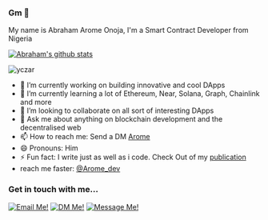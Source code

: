 ### Gm 👋

<!--
**L-tech/L-tech** is a ✨ _special_ ✨ repository because its `README.md` (this file) appears on your GitHub profile.-->

My name is Abraham Arome Onoja, I'm a Smart Contract Developer from Nigeria

[![Abraham's github stats](https://github-readme-stats.vercel.app/api?username=L-tech&show_icons=true&theme=radical&hide=stars)](https://github.com/L-tech/)<p><img align="center" src="https://github-readme-streak-stats.herokuapp.com/?user=L-tech&" alt="yczar" /></p>


- 🔭 I’m currently working on building innovative and cool DApps
- 🌱 I’m currently learning a lot of Ethereum, Near, Solana, Graph, Chainlink and more
- 👯 I’m looking to collaborate on all sort of interesting DApps
- 💬 Ask me about anything on blockchain development and the decentralised web
- 📫 How to reach me: Send a DM [Arome](https://twitter.com/arome_dev)
- 😄 Pronouns: Him 
- ⚡ Fun fact: I write just as well as i code. Check Out of my [publication](https://mirror.xyz/0xA05d173F369263fB697e1a0e214b107b59237400/5rxm-vDHlyxHYDwM_Ee5pBFcTttQoau27tFQXltrask)
- reach me faster: [@Arome_dev](https://twitter.com/arome_dev) 


### Get in touch with me...

[<img src='https://res.cloudinary.com/letech-digital-solutions/image/upload/c_scale,w_32/v1643757205/gmail_sqb5rq.png' title='Email Me!'>](mailto://legendabrahamonoja@gmail.com)
[<img src='https://res.cloudinary.com/letech-digital-solutions/image/upload/c_scale,w_32/v1643581958/5296516_tweet_twitter_twitter_logo_icon_bge2m4.png' title='DM Me!'>](https://twitter.com/arome_dev)
[<img src='https://res.cloudinary.com/letech-digital-solutions/image/upload/c_scale,w_32/v1643581958/5296501_linkedin_network_linkedin_logo_icon_pi6n4y.png' title='Message Me!'>](https://www.linkedin.com/in/abraham-onoja/)
